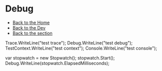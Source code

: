 # Debug

- [Back to the Home](../../../README.md)
- [Back to the Dev](../../README.md)
- [Back to the section](README.md)

Trace.WriteLine("test trace");
Debug.WriteLine("test debug");
TestContext.WriteLine("test context");
Console.WriteLine("test console");

var stopwatch = new Stopwatch();
stopwatch.Start();
Debug.WriteLine(stopwatch.ElapsedMilliseconds);

